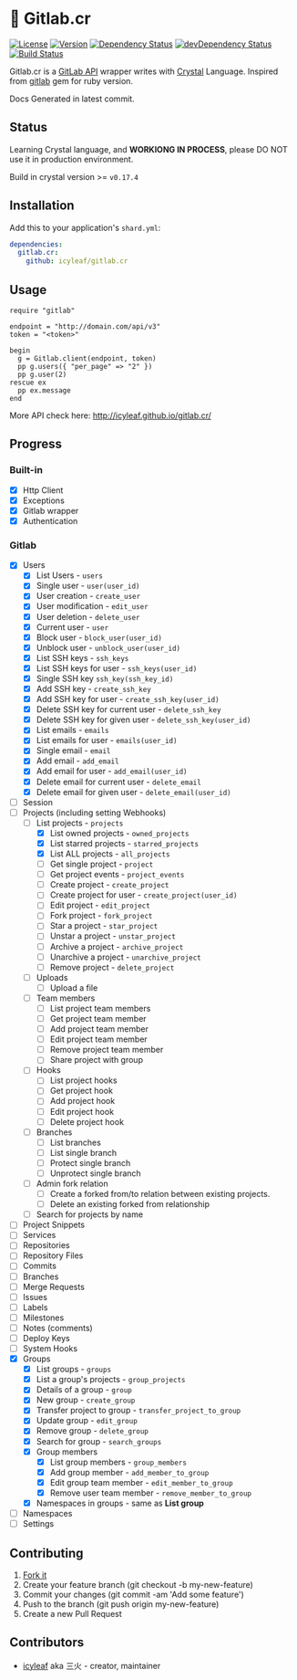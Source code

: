 # 💎 Gitlab.cr

[![License](https://img.shields.io/badge/license-MIT-green.svg?style=flat)](https://github.com/icyleaf/gitlab.cr/blob/master/LICENSE)
[![Version](https://img.shields.io/badge/version-development-green.svg)](https://github.com/icyleaf/gitlab.cr)
[![Dependency Status](https://shards.rocks/badge/github/icyleaf/gitlab.cr/status.svg)](https://shards.rocks/github/icyleaf/gitlab.cr)
[![devDependency Status](https://shards.rocks/badge/github/icyleaf/gitlab.cr/dev_status.svg)](https://shards.rocks/github/icyleaf/gitlab.cr)
[![Build Status](https://travis-ci.org/icyleaf/gitlab.cr.svg)](https://travis-ci.org/icyleaf/gitlab.cr)

Gitlab.cr is a [GitLab API](http://docs.gitlab.com/ce/api/README.html) wrapper writes with [Crystal](http://crystal-lang.org/) Language.
Inspired from [gitlab](https://github.com/NARKOZ/gitlab) gem for ruby version.

Docs Generated in latest commit.

## Status

Learning Crystal language, and **WORKIONG IN PROCESS**, please DO NOT use it in production environment.

Build in crystal version >= `v0.17.4`

## Installation

Add this to your application's `shard.yml`:

```yaml
dependencies:
  gitlab.cr:
    github: icyleaf/gitlab.cr
```

## Usage

```crystal
require "gitlab"

endpoint = "http://domain.com/api/v3"
token = "<token>"

begin
  g = Gitlab.client(endpoint, token)
  pp g.users({ "per_page" => "2" })
  pp g.user(2)
rescue ex
  pp ex.message
end
```

More API check here: http://icyleaf.github.io/gitlab.cr/

## Progress

### Built-in

- [x] Http Client
- [x] Exceptions
- [x] Gitlab wrapper
- [x] Authentication

### Gitlab

- [x] Users
  - [x] List Users - `users`
  - [x] Single user - `user(user_id)`
  - [x] User creation - `create_user`
  - [x] User modification - `edit_user`
  - [x] User deletion - `delete_user`
  - [x] Current user - `user`
  - [x] Block user - `block_user(user_id)`
  - [x] Unblock user - `unblock_user(user_id)`
  - [x] List SSH keys - `ssh_keys`
  - [x] List SSH keys for user - `ssh_keys(user_id)`
  - [x] Single SSH key `ssh_key(ssh_key_id)`
  - [x] Add SSH key - `create_ssh_key`
  - [x] Add SSH key for user - `create_ssh_key(user_id)`
  - [x] Delete SSH key for current user - `delete_ssh_key`
  - [x] Delete SSH key for given user - `delete_ssh_key(user_id)`
  - [x] List emails - `emails`
  - [x] List emails for user - `emails(user_id)`
  - [x] Single email - `email`
  - [x] Add email - `add_email`
  - [x] Add email for user - `add_email(user_id)`
  - [x] Delete email for current user - `delete_email`
  - [x] Delete email for given user - `delete_email(user_id)`
- [ ] Session
- [ ] Projects (including setting Webhooks)
  - [ ] List projects - `projects`
    - [x] List owned projects - `owned_projects`
    - [x] List starred projects - `starred_projects`
    - [x] List ALL projects - `all_projects`
    - [ ] Get single project - `project`
    - [ ] Get project events - `project_events`
    - [ ] Create project - `create_project`
    - [ ] Create project for user - `create_project(user_id)`
    - [ ] Edit project - `edit_project`
    - [ ] Fork project - `fork_project`
    - [ ] Star a project - `star_project`
    - [ ] Unstar a project - `unstar_project`
    - [ ] Archive a project - `archive_project`
    - [ ] Unarchive a project - `unarchive_project`
    - [ ] Remove project - `delete_project`
  - [ ] Uploads
    - [ ] Upload a file
  - [ ] Team members
    - [ ] List project team members
    - [ ] Get project team member
    - [ ] Add project team member
    - [ ] Edit project team member
    - [ ] Remove project team member
    - [ ] Share project with group
  - [ ] Hooks
    - [ ] List project hooks
    - [ ] Get project hook
    - [ ] Add project hook
    - [ ] Edit project hook
    - [ ] Delete project hook
  - [ ] Branches
    - [ ] List branches
    - [ ] List single branch
    - [ ] Protect single branch
    - [ ] Unprotect single branch
  - [ ] Admin fork relation
    - [ ] Create a forked from/to relation between existing projects.
    - [ ] Delete an existing forked from relationship
  - [ ] Search for projects by name
- [ ] Project Snippets
- [ ] Services
- [ ] Repositories
- [ ] Repository Files
- [ ] Commits
- [ ] Branches
- [ ] Merge Requests
- [ ] Issues
- [ ] Labels
- [ ] Milestones
- [ ] Notes (comments)
- [ ] Deploy Keys
- [ ] System Hooks
- [x] Groups
  - [x] List groups - `groups`
  - [x] List a group's projects - `group_projects`
  - [x] Details of a group - `group`
  - [x] New group - `create_group`
  - [x] Transfer project to group - `transfer_project_to_group`
  - [x] Update group - `edit_group`
  - [x] Remove group - `delete_group`
  - [x] Search for group - `search_groups`
  - [x] Group members
    - [x] List group members - `group_members`
    - [x] Add group member - `add_member_to_group`
    - [x] Edit group team member - `edit_member_to_group`
    - [x] Remove user team member - `remove_member_to_group`
  - [x] Namespaces in groups - same as **List group**
- [ ] Namespaces
- [ ] Settings

## Contributing

1. [Fork it](https://github.com/icyleaf/gitlab.cr/fork)
2. Create your feature branch (git checkout -b my-new-feature)
3. Commit your changes (git commit -am 'Add some feature')
4. Push to the branch (git push origin my-new-feature)
5. Create a new Pull Request

## Contributors

- [icyleaf](https://github.com/icyleaf) aka 三火 - creator, maintainer
